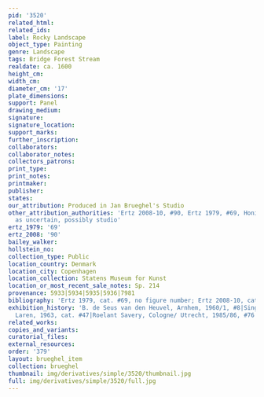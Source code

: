 ```yaml
---
pid: '3520'
related_html: 
related_ids: 
label: Rocky Landscape
object_type: Painting
genre: Landscape
tags: Bridge Forest Stream
realdate: ca. 1600
height_cm: 
width_cm: 
diameter_cm: '17'
plate_dimensions: 
support: Panel
drawing_medium: 
signature: 
signature_location: 
support_marks: 
further_inscription: 
collaborators: 
collaborator_notes: 
collectors_patrons: 
print_type: 
print_notes: 
printmaker: 
publisher: 
states: 
our_attribution: Produced in Jan Brueghel's Studio
other_attribution_authorities: 'Ertz 2008-10, #90, Ertz 1979, #69, Honig database
  as uncertain, possibly studio'
ertz_1979: '69'
ertz_2008: '90'
bailey_walker: 
hollstein_no: 
collection_type: Public
location_country: Denmark
location_city: Copenhagen
location_collection: Statens Museum for Kunst
location_or_most_recent_sale_notes: Sp. 214
provenance: 5933|5934|5935|5936|7981
bibliography: 'Ertz 1979, cat. #69, no figure number; Ertz 2008-10, cat. #90'
exhibition_history: 'B. de Seus van den Heuvel, Arnhem, 1960/1, #8|Singer Museum,
  Laren, 1963, cat. #47|Roelant Savery, Cologne/ Utrecht, 1985/86, #76'
related_works: 
copies_and_variants: 
curatorial_files: 
external_resources: 
order: '379'
layout: brueghel_item
collection: brueghel
thumbnail: img/derivatives/simple/3520/thumbnail.jpg
full: img/derivatives/simple/3520/full.jpg
---
```


